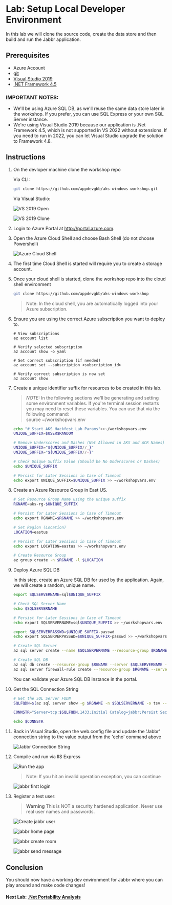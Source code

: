 # Lab: Setup Local Developer Environment

In this lab we will clone the source code, create the data store and then build and run the Jabbr application.

## Prerequisites

- Azure Account
- [git](https://git-scm.com/book/en/v2/Getting-Started-Installing-Git)
- [Visual Studio 2019](https://visualstudio.microsoft.com/vs/older-downloads/)
- [.NET Framework 4.5](https://www.microsoft.com/en-us/download/details.aspx?id=30653)

### IMPORTANT NOTES:
* We'll be using Azure SQL DB, as we'll reuse the same data store later in the workshop. If you prefer, you can use SQL Express or your own SQL Server instance.
* We're using Visual Studio 2019 because our application is .Net Framework 4.5, which is not supported in VS 2022 without extensions. If you need to run in 2022, you can let Visual Studio upgrade the solution to Framework 4.8.

## Instructions

1. On the devloper machine clone the workshop repo
    
    Via CLI:
    ```bash
    git clone https://github.com/appdevgbb/aks-windows-workshop.git
    ```

    Via Visual Studio:

    ![VS 2019 Open](../../assets/img/local-dev-setup/vs2019open.jpg)

    ![VS 2019 Clone](../../assets/img/local-dev-setup/vs2019clone.jpg)
    
1. Login to Azure Portal at http://portal.azure.com.

1. Open the Azure Cloud Shell and choose Bash Shell (do not choose Powershell)

   ![Azure Cloud Shell](../../assets/img/local-dev-setup/img-cloud-shell.png "Azure Cloud Shell")

1. The first time Cloud Shell is started will require you to create a storage account.

1. Once your cloud shell is started, clone the workshop repo into the cloud shell environment

   ```bash
   git clone https://github.com/appdevgbb/aks-windows-workshop
   ```
   > Note: In the cloud shell, you are automatically logged into your Azure subscription.

1. Ensure you are using the correct Azure subscription you want to deploy to.

   ```
   # View subscriptions
   az account list
   ```

   ```
   # Verify selected subscription
   az account show -o yaml
   ```

   ```
   # Set correct subscription (if needed)
   az account set --subscription <subscription_id>

   # Verify correct subscription is now set
   az account show
   ```

1. Create a unique identifier suffix for resources to be created in this lab.

    > *NOTE:* In the following sections we'll be generating and setting some environment variables. If you're terminal session restarts you may need to reset these variables. You can use that via the following command:<br>
    source ~/workshopvars.env

    ```bash
    echo "# Start AKS Hackfest Lab Params">>~/workshopvars.env
    UNIQUE_SUFFIX=$USER$RANDOM
    
    # Remove Underscores and Dashes (Not Allowed in AKS and ACR Names)
    UNIQUE_SUFFIX="${UNIQUE_SUFFIX//_}"
    UNIQUE_SUFFIX="${UNIQUE_SUFFIX//-}"
    
    # Check Unique Suffix Value (Should be No Underscores or Dashes)
    echo $UNIQUE_SUFFIX
    
    # Persist for Later Sessions in Case of Timeout
    echo export UNIQUE_SUFFIX=$UNIQUE_SUFFIX >> ~/workshopvars.env
    ```

1. Create an Azure Resource Group in East US.

   ```bash
   # Set Resource Group Name using the unique suffix
   RGNAME=aks-rg-$UNIQUE_SUFFIX
   
   # Persist for Later Sessions in Case of Timeout
   echo export RGNAME=$RGNAME >> ~/workshopvars.env
   
   # Set Region (Location)
   LOCATION=eastus
   
   # Persist for Later Sessions in Case of Timeout
   echo export LOCATION=eastus >> ~/workshopvars.env
   
   # Create Resource Group
   az group create -n $RGNAME -l $LOCATION
   ```

1. Deploy Azure SQL DB

    In this step, create an Azure SQL DB for used by the application. Again, we will create a random, unique name.

    ```bash
    export SQLSERVERNAME=sql$UNIQUE_SUFFIX
    
    # Check SQL Server Name
    echo $SQLSERVERNAME
    
    # Persist for Later Sessions in Case of Timeout
    echo export SQLSERVERNAME=sql$UNIQUE_SUFFIX >> ~/workshopvars.env

    export SQLSERVERPASSWD=$UNIQUE_SUFFIX-passwd
    echo export SQLSERVERPASSWD=$UNIQUE_SUFFIX-passwd >> ~/workshopvars.env
    
    # Create SQL Server
    az sql server create --name $SQLSERVERNAME --resource-group $RGNAME --admin-user sqladmin --admin-password $SQLSERVERPASSWD

    # Create SQL DB
    az sql db create --resource-group $RGNAME --server $SQLSERVERNAME --name jabbr --edition GeneralPurpose
    az sql server firewall-rule create --resource-group $RGNAME --server $SQLSERVERNAME -n AllowYourIp --start-ip-address 0.0.0.0 --end-ip-address 0.0.0.0
    ```

    You can validate your Azure SQL DB instance in the portal.

1. Get the SQL Connection String

    ```bash
    # Get the SQL Server FQDN
    SQLFQDN=$(az sql server show -g $RGNAME -n $SQLSERVERNAME -o tsv --query fullyQualifiedDomainName)

    CONNSTR="Server=tcp:$SQLFQDN,1433;Initial Catalog=jabbr;Persist Security Info=False;User ID=sqladmin;Password=$SQLSERVERPASSWD;MultipleActiveResultSets=False;Encrypt=True;TrustServerCertificate=False;Connection Timeout=30;"

    echo $CONNSTR
    ```

1. Back in Visual Studio, open the web.config file and update the 'Jabbr' connection string to the value output from the 'echo' command above

    ![Jabbr Connection String](../../assets/img/local-dev-setup/jabbrconnstr.jpg)

1. Compile and run via IIS Express

    ![Run the app](../../assets/img/local-dev-setup/runiisexpress.jpg)

    >Note: If you hit an invalid operation exception, you can continue

    ![jabbr first login](../../assets/img/local-dev-setup/jabbrfirstlogin.jpg)

1. Register a test user:

    > **Warning**
    > This is NOT a security hardened application. Never use real user names and passwords.

    ![Create jabbr user](../../assets/img/local-dev-setup/jabbrcreateuser.jpg)

    ![jabbr home page](../../assets/img/local-dev-setup/jabbrhomepage.jpg)

    ![jabbr create room](../../assets/img/local-dev-setup/jabbrcreateroom.jpg)

    ![jabbr send message](../../assets/img/local-dev-setup/jabbrsendmessage.jpg)

## Conclusion

You should now have a working dev environment for Jabbr where you can play around and make code changes!

#### Next Lab: [.Net Portability Analysis](../portability-analysis/portability-analysis.md)